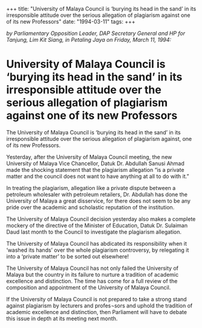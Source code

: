 +++ 
title: "University of Malaya Council is ‘burying its head in the sand’ in its irresponsible attitude over the serious allegation of plagiarism against one of its new Professors"
date: "1994-03-11"
tags:
+++

_by Parliamentary Opposition Leader,  DAP  Secretary General  and HP for Tanjung, Lim Kit Siang, in Petaling Jaya on Friday, March 11, 1994:_

# University of Malaya Council is ‘burying its head in the sand’ in its irresponsible attitude over the serious allegation of plagiarism against one of its new Professors

The University of Malaya Council is ‘burying its head in the sand’ in its irresponsible attitude over the serious allegation of plagiarism against, one of its new Professors.</u>

Yesterday, after the University of Malaya Council meeting, the new University of Malaya Vice Chancellor, Datuk Dr. Abdullah Sanusi Ahmad made the shocking statement that the plagiarism allegation “is a private matter and the council does not want to have anything at all to do with it.”

In treating the plagiarism, allegation like a private dispute between a petroleum wholesaler with petroleum retailers, Dr. Abdullah has done the University of Malaya a great disservice, for there does not seem to be any pride over the academic and scholastic reputation of the institution.

The University of Malaya Council decision yesterday also makes a complete mockery of the directive of the Minister of Education, Datuk Dr. Sulaiman Daud last month to the Council to investigate the plagiarism allegation.

The University of Malaya Council has abdicated its responsibility when it ‘washed its hands’ over the whole plagiarism controversy, by relegating it into a ‘private matter’ to be sorted out elsewhere!

The University of Malaya Council has not only failed the University of Malaya but the country in its failure to nurture a tradition of academic excellence and distinction. The time has come for a full review of the composition and appointment of the University of Malaya Council.

If the University of Malaya Council is not prepared to take a strong stand against plagiarism by lecturers and profes¬sors and uphold the tradition of academic excellence and distinction, then Parliament will have to debate this issue in depth at its meeting next month.
 
